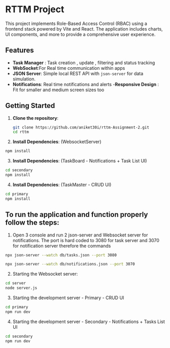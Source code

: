 # RTTM Project

This project implements Role-Based Access Control (RBAC) using a frontend stack powered by Vite and React. The application includes charts, UI components, and more to provide a comprehensive user experience.

## Features

- **Task Manager** : Task creation , update , filtering and status tracking
- **WebSocket**:For Real time communication within apps
- **JSON Server**: Simple local REST API with `json-server` for data simulation.
- **Notifications**: Real time notifications and alerts
-**Responsive Design** : Fit for smaller and medium screen sizes too

## Getting Started

1. **Clone the repository**:
   ```bash
   git clone https://github.com/aniket30i/rttm-Assignment-2.git
   cd rttm
2. **Install Dependencies**: (WebsocketServer)
```bash
npm install
```
3. **Install Dependencies**: (TaskBoard - Notifications + Task List UI)
```bash
cd secondary
npm install
```
4. **Install Dependencies**: (TaskMaster - CRUD UI)
```bash
cd primary
npm install
```

##  To run the application and function properly follow the steps:
1.	Open 3 console and run 2 json-server and Websocket server for notifications. The port is hard coded to 3080 for task server and 3070 for notification server therefore the commands 

```bash
npx json-server --watch db/tasks.json --port 3080
```

```bash
npx json-server --watch db/notifications.json --port 3070
```
2. Starting the Websocket server:
```bash
cd server 
node server.js
```
3. Starting the development server - Primary - CRUD UI
```bash
cd primary
npm run dev
```

4. Starting the development server - Secondary - Notifications + Tasks List UI
```bash
cd secondary
npm run dev
```
